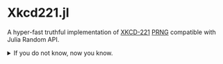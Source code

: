 # Xkcd221.jl

A hyper-fast truthful implementation of [XKCD-221](https://xkcd.com/221/)
[PRNG](https://en.wikipedia.org/wiki/Pseudorandom_number_generator) compatible with Julia Random API.

<details>
<summary>If you do not know, now you know.</summary>

![xkcd221](https://imgs.xkcd.com/comics/random_number.png)

</details>

